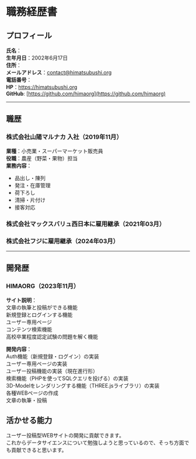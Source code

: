# 職務経歴書  
## プロフィール  

**氏名**：   
**生年月日**：2002年6月17日  
**住所**：  
**メールアドレス**：contact@himatsubushi.org  
**電話番号**：  
**HP**：https://himatsubushi.org  
**GitHub**: [https://github.com/himaorg](https://github.com/himaorg)  

---

## 職歴  
### 株式会社山陽マルナカ 入社（2019年11月）
**業種**：小売業・スーパーマーケット販売員  
**役職**：農産（野菜・果物）担当  
**業務内容**：  
- 品出し・陳列  
- 発注・在庫管理
- 荷下ろし
- 清掃・片付け
- 接客対応  

### 株式会社マックスバリュ西日本に雇用継承（2021年03月）  
### 株式会社フジに雇用継承（2024年03月）

---

## 開発歴 
### HIMAORG（2023年11月） 
**サイト説明**：  
文章の執筆と投稿ができる機能  
新規登録とログインする機能  
ユーザー専用ページ  
コンテンツ検索機能  
高校卒業程度認定試験の問題を解く機能  


**開発内容**：  
Auth機能（新規登録・ログイン）の実装  
ユーザー専用ページの実装  
ユーザー投稿機能の実装（現在進行形）  
検索機能（PHPを使ってSQLクエリを投げる）の実装  
3D-Modelをレンダリングする機能（THREE.jsライブラリ）の実装  
各種WEBページの作成  
文章の執筆・投稿  

## 活かせる能力  
ユーザー投稿型WEBサイトの開発に貢献できます。  
これからデータサイエンスについて勉強しようと思っているので、そっち方面でも貢献できると思います。  
